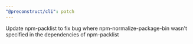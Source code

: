 ```yaml
---
"@preconstruct/cli": patch
---
```


Update npm-packlist to fix bug where npm-normalize-package-bin wasn't specified in the dependencies of npm-packlist
